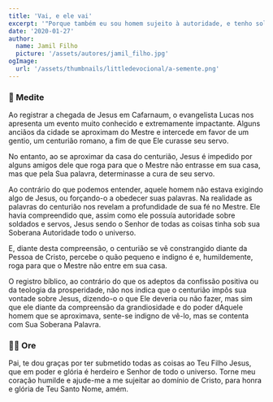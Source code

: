 ```yaml
---
title: 'Vai, e ele vai'
excerpt: '"Porque também eu sou homem sujeito à autoridade, e tenho soldados sob o meu poder, e digo a este: Vai, e ele vai; e a outro: Vem, e ele vem; e ao meu servo: Faze isto, e ele o faz" (Lucas 7:8)'
date: '2020-01-27'
author:
  name: Jamil Filho
  picture: '/assets/autores/jamil_filho.jpg'
ogImage:
  url: '/assets/thumbnails/littledevocional/a-semente.png'
---
```


### 📖 Medite

Ao registrar a chegada de Jesus em Cafarnaum, o evangelista Lucas nos apresenta um evento muito conhecido e extremamente impactante. Alguns anciãos da cidade se aproximam do Mestre e intercede em favor de um gentio, um centurião romano, a fim de que Ele curasse seu servo.

No entanto, ao se aproximar da casa do centurião, Jesus é impedido por alguns amigos dele que roga para que o Mestre não entrasse em sua casa, mas que pela Sua palavra, determinasse a cura de seu servo.

Ao contrário do que podemos entender, aquele homem não estava exigindo algo de Jesus, ou forçando-o a obedecer suas palavras. Na realidade as palavras do centurião nos revelam a profundidade de sua fé no Mestre. Ele havia compreendido que, assim como ele possuía autoridade sobre soldados e servos, Jesus sendo o Senhor de todas as coisas tinha sob sua Soberana Autoridade todo o universo.

E, diante desta compreensão, o centurião se vê constrangido diante da Pessoa de Cristo, percebe o quão pequeno e indigno é e, humildemente, roga para que o Mestre não entre em sua casa. 

O registro bíblico, ao contrário do que os adeptos da confissão positiva ou da teologia da prosperidade, não nos indica que o centurião impôs sua vontade sobre Jesus, dizendo-o o que Ele deveria ou não fazer, mas sim que ele diante da compreensão da grandiosidade e do poder dAquele homem que se aproximava, sente-se indigno de vê-lo, mas se contenta com Sua Soberana Palavra.

### 🙏🏻 Ore

Pai, te dou graças por ter submetido todas as coisas ao Teu Filho Jesus, que em poder e glória é herdeiro e Senhor de todo o universo. Torne meu coração humilde e ajude-me a me sujeitar ao domínio de Cristo, para honra e glória de Teu Santo Nome, amém.